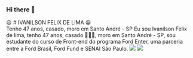 ### Hi there 👋
:smiley: # IVANILSON FELIX DE LIMA :grinning: <br>
Tenho 47 anos, casado, moro em Santo André - SP
Eu sou Ivanilson Felix de lima, tenho 47 anos, casado :family_woman_woman_girl:, moro em Santo André - SP,  sou estudante do curso de Front-end do programa Ford Enter, uma parceria entre a Ford Brasil, Ford Fund e SENAI São Paulo.
<img src ="https://encrypted-tbn0.gstatic.com/images?q=tbn:ANd9GcQ2MzeGJJrrAcflO2KynYlSUjc5k4dsKZAOpQ&usqp=CAU">
<img src ="https://www.madeinweb.com.br/wp-content/uploads/2019/01/qual-e-a-diferenca-entre-o-aplicativo-e-o-web-app-3-1.jpg">
